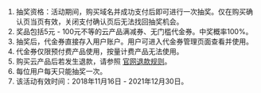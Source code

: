 1. 抽奖资格：活动期间，购买域名并成功支付后即可进行一次抽奖。仅在购买确认页当页有效，关闭支付确认页后无法找回抽奖机会。
2. 奖品包括5元 - 100元不等的云产品满减券、无门槛代金券。中奖概率100%。
3. 抽奖后，代金券直接存入用户账户。用户可进入代金券管理页面查看并使用。
4. 代金券仅限预付费产品使用，按量计费产品无法使用。
5. 购买云产品后若发生退款，请参照 [官网退款规则](https://cloud.tencent.com/service/index#tab=refund)。
6. 每位用户每天只能抽奖一次。
7. 该活动有效时间：2018年11月16日 - 2021年12月30日。
